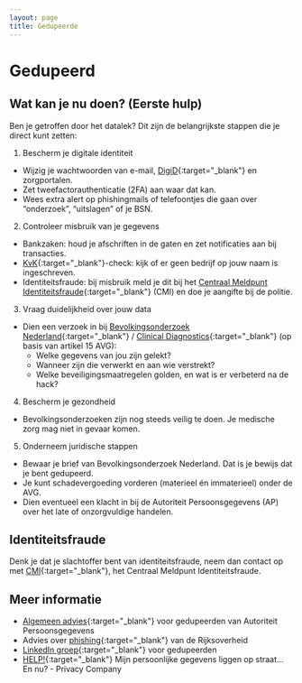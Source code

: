 ```yaml
---
layout: page
title: Gedupeerde
---
```

# Gedupeerd

## Wat kan je nu doen? (Eerste hulp)
Ben je getroffen door het datalek? Dit zijn de belangrijkste stappen die je direct kunt zetten:

1. Bescherm je digitale identiteit
* Wijzig je wachtwoorden van e-mail, [DigiD](https://www.digid.nl/inlogmethodes/gebruikersnaam-en-wachtwoord/){:target="_blank"} en zorgportalen.
* Zet tweefactorauthenticatie (2FA) aan waar dat kan.
* Wees extra alert op phishingmails of telefoontjes die gaan over “onderzoek”, “uitslagen” of je BSN.

2. Controleer misbruik van je gegevens
* Bankzaken: houd je afschriften in de gaten en zet notificaties aan bij transacties.
* [KvK](https://www.kvk.nl/){:target="_blank"}-check: kijk of er geen bedrijf op jouw naam is ingeschreven.
* Identiteitsfraude: bij misbruik meld je dit bij het [Centraal Meldpunt Identiteitsfraude](https://www.rvig.nl/cmi){:target="_blank"} (CMI) en doe je aangifte bij de politie.

3. Vraag duidelijkheid over jouw data
* Dien een verzoek in bij [Bevolkingsonderzoek Nederland](https://www.bevolkingsonderzoeknederland.nl/){:target="_blank"} / [Clinical Diagnostics](https://clinicaldiagnostics.nl/nl/){:target="_blank"} (op basis van artikel 15 AVG):
  * Welke gegevens van jou zijn gelekt?
  * Wanneer zijn die verwerkt en aan wie verstrekt?
  * Welke beveiligingsmaatregelen golden, en wat is er verbeterd na de hack?

4. Bescherm je gezondheid
* Bevolkingsonderzoeken zijn nog steeds veilig te doen. Je medische zorg mag niet in gevaar komen.

5. Onderneem juridische stappen
* Bewaar je brief van Bevolkingsonderzoek Nederland. Dat is je bewijs dat je bent gedupeerd.
* Je kunt schadevergoeding vorderen (materieel én immaterieel) onder de AVG.
* Dien eventueel een klacht in bij de Autoriteit Persoonsgegevens (AP) over het late of onzorgvuldige handelen.

## Identiteitsfraude

Denk je dat je slachtoffer bent van identiteitsfraude, neem dan contact op met [CMI](https://www.rijksoverheid.nl/contact/contactgids/centraal-meldpunt-identiteitsfraude-cmi){:target="_blank"}, het Centraal Meldpunt Identiteitsfraude.

## Meer informatie
* [Algemeen advies](https://www.autoriteitpersoonsgegevens.nl/themas/beveiliging/datalekken/slachtoffer-van-een-datalek-dit-kunt-u-doen){:target="_blank"} voor gedupeerden van Autoriteit Persoonsgegevens
* Advies over [phishing](https://www.rijksoverheid.nl/onderwerpen/cybercrime-en-cybersecurity/vraag-en-antwoord/phishing){:target="_blank"} van de Rijksoverheid
* [LinkedIn groep](https://lnkd.in/e4PvZjy6){:target="_blank"} voor gedupeerden
* [HELP!](https://www.privacycompany.eu/nl/blog/help-mijn-persoonlijke-gegevens-liggen-op-straat-en-nu){:target="_blank"} Mijn persoonlijke gegevens liggen op straat… En nu? - Privacy Company